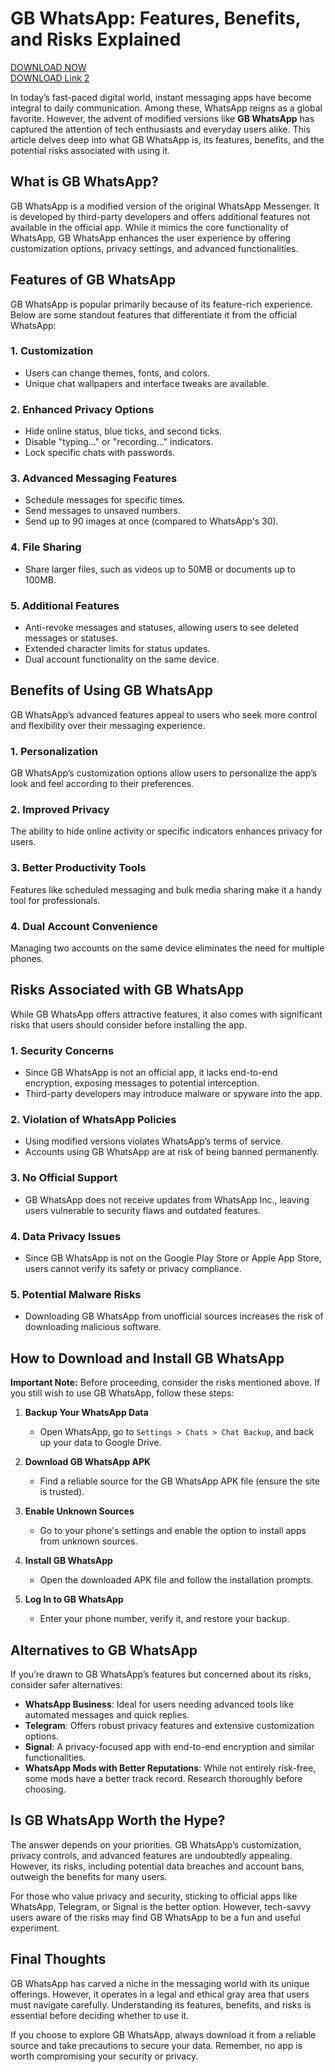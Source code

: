 # GB WhatsApp: Features, Benefits, and Risks Explained  
[DOWNLOAD NOW](https://www.gbwhatsappapp.com)  
[DOWNLOAD Link 2](https://www.gbwhatsappapp.com/2024/12/gb-whatsapp-download-apk-new-version.html)

In today’s fast-paced digital world, instant messaging apps have become integral to daily communication. Among these, WhatsApp reigns as a global favorite. However, the advent of modified versions like **GB WhatsApp** has captured the attention of tech enthusiasts and everyday users alike. This article delves deep into what GB WhatsApp is, its features, benefits, and the potential risks associated with using it.  

## What is GB WhatsApp?  
GB WhatsApp is a modified version of the original WhatsApp Messenger. It is developed by third-party developers and offers additional features not available in the official app. While it mimics the core functionality of WhatsApp, GB WhatsApp enhances the user experience by offering customization options, privacy settings, and advanced functionalities.  

## Features of GB WhatsApp  
GB WhatsApp is popular primarily because of its feature-rich experience. Below are some standout features that differentiate it from the official WhatsApp:  

### 1. Customization  
- Users can change themes, fonts, and colors.  
- Unique chat wallpapers and interface tweaks are available.  

### 2. Enhanced Privacy Options  
- Hide online status, blue ticks, and second ticks.  
- Disable "typing…" or "recording…" indicators.  
- Lock specific chats with passwords.  

### 3. Advanced Messaging Features  
- Schedule messages for specific times.  
- Send messages to unsaved numbers.  
- Send up to 90 images at once (compared to WhatsApp's 30).  

### 4. File Sharing  
- Share larger files, such as videos up to 50MB or documents up to 100MB.  

### 5. Additional Features  
- Anti-revoke messages and statuses, allowing users to see deleted messages or statuses.  
- Extended character limits for status updates.  
- Dual account functionality on the same device.  

## Benefits of Using GB WhatsApp  
GB WhatsApp’s advanced features appeal to users who seek more control and flexibility over their messaging experience.  

### 1. Personalization  
GB WhatsApp’s customization options allow users to personalize the app’s look and feel according to their preferences.  

### 2. Improved Privacy  
The ability to hide online activity or specific indicators enhances privacy for users.  

### 3. Better Productivity Tools  
Features like scheduled messaging and bulk media sharing make it a handy tool for professionals.  

### 4. Dual Account Convenience  
Managing two accounts on the same device eliminates the need for multiple phones.  

## Risks Associated with GB WhatsApp  
While GB WhatsApp offers attractive features, it also comes with significant risks that users should consider before installing the app.  

### 1. Security Concerns  
- Since GB WhatsApp is not an official app, it lacks end-to-end encryption, exposing messages to potential interception.  
- Third-party developers may introduce malware or spyware into the app.  

### 2. Violation of WhatsApp Policies  
- Using modified versions violates WhatsApp’s terms of service.  
- Accounts using GB WhatsApp are at risk of being banned permanently.  

### 3. No Official Support  
- GB WhatsApp does not receive updates from WhatsApp Inc., leaving users vulnerable to security flaws and outdated features.  

### 4. Data Privacy Issues  
- Since GB WhatsApp is not on the Google Play Store or Apple App Store, users cannot verify its safety or privacy compliance.  

### 5. Potential Malware Risks  
- Downloading GB WhatsApp from unofficial sources increases the risk of downloading malicious software.  

## How to Download and Install GB WhatsApp  
**Important Note:** Before proceeding, consider the risks mentioned above. If you still wish to use GB WhatsApp, follow these steps:  

1. **Backup Your WhatsApp Data**  
   - Open WhatsApp, go to `Settings > Chats > Chat Backup`, and back up your data to Google Drive.  

2. **Download GB WhatsApp APK**  
   - Find a reliable source for the GB WhatsApp APK file (ensure the site is trusted).  

3. **Enable Unknown Sources**  
   - Go to your phone's settings and enable the option to install apps from unknown sources.  

4. **Install GB WhatsApp**  
   - Open the downloaded APK file and follow the installation prompts.  

5. **Log In to GB WhatsApp**  
   - Enter your phone number, verify it, and restore your backup.  

## Alternatives to GB WhatsApp  
If you’re drawn to GB WhatsApp’s features but concerned about its risks, consider safer alternatives:  

- **WhatsApp Business**: Ideal for users needing advanced tools like automated messages and quick replies.  
- **Telegram**: Offers robust privacy features and extensive customization options.  
- **Signal**: A privacy-focused app with end-to-end encryption and similar functionalities.  
- **WhatsApp Mods with Better Reputations**: While not entirely risk-free, some mods have a better track record. Research thoroughly before choosing.  

## Is GB WhatsApp Worth the Hype?  
The answer depends on your priorities. GB WhatsApp’s customization, privacy controls, and advanced features are undoubtedly appealing. However, its risks, including potential data breaches and account bans, outweigh the benefits for many users.  

For those who value privacy and security, sticking to official apps like WhatsApp, Telegram, or Signal is the better option. However, tech-savvy users aware of the risks may find GB WhatsApp to be a fun and useful experiment.  

## Final Thoughts  
GB WhatsApp has carved a niche in the messaging world with its unique offerings. However, it operates in a legal and ethical gray area that users must navigate carefully. Understanding its features, benefits, and risks is essential before deciding whether to use it.  

If you choose to explore GB WhatsApp, always download it from a reliable source and take precautions to secure your data. Remember, no app is worth compromising your security or privacy.
